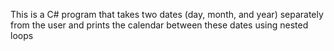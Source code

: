 This is a C# program that takes two dates (day, month, and year) separately from the user and prints the calendar between these dates using nested loops
